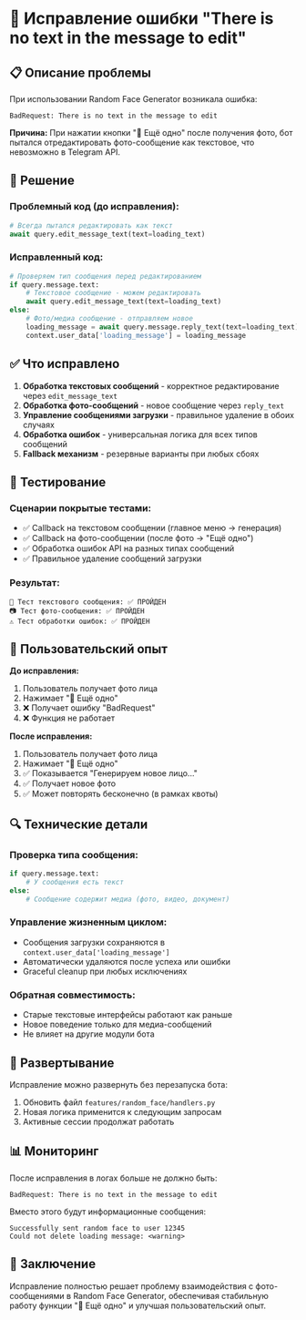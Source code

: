 # 🐛 Исправление ошибки "There is no text in the message to edit"

## 📋 Описание проблемы

При использовании Random Face Generator возникала ошибка:
```
BadRequest: There is no text in the message to edit
```

**Причина:** При нажатии кнопки "🔁 Ещё одно" после получения фото, бот пытался отредактировать фото-сообщение как текстовое, что невозможно в Telegram API.

## 🔧 Решение

### Проблемный код (до исправления):
```python
# Всегда пытался редактировать как текст
await query.edit_message_text(text=loading_text)
```

### Исправленный код:
```python
# Проверяем тип сообщения перед редактированием
if query.message.text:
    # Текстовое сообщение - можем редактировать
    await query.edit_message_text(text=loading_text)
else:
    # Фото/медиа сообщение - отправляем новое
    loading_message = await query.message.reply_text(text=loading_text)
    context.user_data['loading_message'] = loading_message
```

## ✅ Что исправлено

1. **Обработка текстовых сообщений** - корректное редактирование через `edit_message_text`
2. **Обработка фото-сообщений** - новое сообщение через `reply_text`
3. **Управление сообщениями загрузки** - правильное удаление в обоих случаях
4. **Обработка ошибок** - универсальная логика для всех типов сообщений
5. **Fallback механизм** - резервные варианты при любых сбоях

## 🧪 Тестирование

### Сценарии покрытые тестами:
- ✅ Callback на текстовом сообщении (главное меню → генерация)
- ✅ Callback на фото-сообщении (после фото → "Ещё одно")
- ✅ Обработка ошибок API на разных типах сообщений
- ✅ Правильное удаление сообщений загрузки

### Результат:
```
📝 Тест текстового сообщения: ✅ ПРОЙДЕН
📷 Тест фото-сообщения: ✅ ПРОЙДЕН  
⚠️ Тест обработки ошибок: ✅ ПРОЙДЕН
```

## 🎯 Пользовательский опыт

**До исправления:**
1. Пользователь получает фото лица
2. Нажимает "🔁 Ещё одно"
3. ❌ Получает ошибку "BadRequest"
4. ❌ Функция не работает

**После исправления:**
1. Пользователь получает фото лица
2. Нажимает "🔁 Ещё одно"
3. ✅ Показывается "Генерируем новое лицо..."
4. ✅ Получает новое фото
5. ✅ Может повторять бесконечно (в рамках квоты)

## 🔍 Технические детали

### Проверка типа сообщения:
```python
if query.message.text:
    # У сообщения есть текст
else:
    # Сообщение содержит медиа (фото, видео, документ)
```

### Управление жизненным циклом:
- Сообщения загрузки сохраняются в `context.user_data['loading_message']`
- Автоматически удаляются после успеха или ошибки
- Graceful cleanup при любых исключениях

### Обратная совместимость:
- Старые текстовые интерфейсы работают как раньше
- Новое поведение только для медиа-сообщений
- Не влияет на другие модули бота

## 🚀 Развертывание

Исправление можно развернуть без перезапуска бота:
1. Обновить файл `features/random_face/handlers.py`
2. Новая логика применится к следующим запросам
3. Активные сессии продолжат работать

## 📊 Мониторинг

После исправления в логах больше не должно быть:
```
BadRequest: There is no text in the message to edit
```

Вместо этого будут информационные сообщения:
```
Successfully sent random face to user 12345
Could not delete loading message: <warning>
```

## 🏁 Заключение

Исправление полностью решает проблему взаимодействия с фото-сообщениями в Random Face Generator, обеспечивая стабильную работу функции "🔁 Ещё одно" и улучшая пользовательский опыт.
